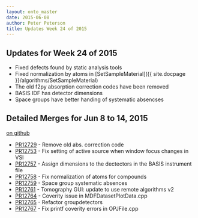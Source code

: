```yaml
---
layout: onto_master
date: 2015-06-08
author: Peter Peterson
title: Updates Week 24 of 2015
---
```

Updates for Week 24 of 2015
---------------------------
* Fixed defects found by static analysis tools
* Fixed normalization by atoms in [SetSampleMaterial]({{ site.docpage }}/algorithms/SetSampleMaterial)
* The old f2py absorption correction codes have been removed
* BASIS IDF has detector dimensions
* Space groups have better handing of systematic absencses

Detailed Merges for Jun 8 to 14, 2015
-------------------------------------
[on github](https://github.com/mantidproject/mantid/pulls?q=is%3Apr+merged%3A2015-06-09..2015-06-14)

* [PR12729](https://github.com/mantidproject/mantid/pull/12729) - Remove old abs. correction code
* [PR12753](https://github.com/mantidproject/mantid/pull/12753) - Fix setting of active source when window focus changes in VSI
* [PR12757](https://github.com/mantidproject/mantid/pull/12757) - Assign dimensions to the dectectors in the BASIS instrument file
* [PR12758](https://github.com/mantidproject/mantid/pull/12758) - Fix normalization of atoms for compounds
* [PR12759](https://github.com/mantidproject/mantid/pull/12759) - Space group systematic absences
* [PR12761](https://github.com/mantidproject/mantid/pull/12761) - Tomography GUI: update to use remote algorithms v2
* [PR12764](https://github.com/mantidproject/mantid/pull/12764) - Coverity issue in MDFDatasetPlotData.cpp
* [PR12765](https://github.com/mantidproject/mantid/pull/12765) - Refactor groupdetectors
* [PR12767](https://github.com/mantidproject/mantid/pull/12767) - Fix printf coverity errors in OPJFile.cpp
